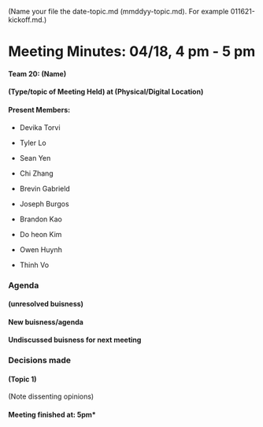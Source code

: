 (Name your file the date-topic.md (mmddyy-topic.md). For example 011621-kickoff.md.)

# Meeting Minutes: 04/18, 4 pm - 5 pm

#### Team 20: (Name)

#### (Type/topic of Meeting Held) at (Physical/Digital Location)

#### Present Members:

- Devika Torvi

- Tyler Lo

- Sean Yen

- Chi Zhang

- Brevin Gabrield

- Joseph Burgos

- Brandon Kao

- Do heon Kim

- Owen Huynh

- Thinh Vo

### Agenda

#### (unresolved buisness)

  

#### New buisness/agenda

  

#### Undiscussed buisness for next meeting

  

### Decisions made

  

#### (Topic 1)

(Note dissenting opinions)

  

#### Meeting finished at: 5pm*
